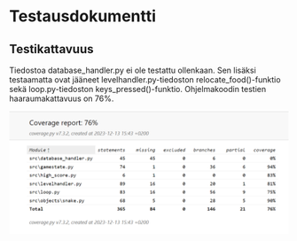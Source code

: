 # Testausdokumentti

## Testikattavuus

Tiedostoa database_handler.py ei ole testattu ollenkaan. Sen lisäksi testaamatta ovat jääneet levelhandler.py-tiedoston relocate_food()-funktio
sekä loop.py-tiedoston keys_pressed()-funktio. Ohjelmakoodin testien haaraumakattavuus on 76%. 

![](snakegame/src/images/test_coverage.png)

